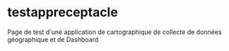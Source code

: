 # testappreceptacle
Page de test d'une application de cartographique de collecte de données géographique et de Dashboard
